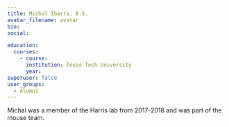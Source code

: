 ```yaml
---
title: Michal Ibarra, B.S.
avatar_filename: avatar
bio: 
social:

education:
  courses:
    - course: 
      institution: Texas Tech University
      year: 
superuser: false
user_groups:
  - Alumni
---
```

Michal was a member of the Harris lab from 2017-2018 and was part of the mouse team.

